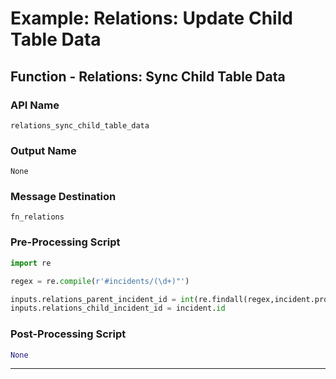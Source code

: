 <!--
    DO NOT MANUALLY EDIT THIS FILE
    THIS FILE IS AUTOMATICALLY GENERATED WITH resilient-sdk codegen
    Generated with resilient-sdk v51.0.0.2.575
-->

# Example: Relations: Update Child Table Data

## Function - Relations: Sync Child Table Data

### API Name
`relations_sync_child_table_data`

### Output Name
`None`

### Message Destination
`fn_relations`

### Pre-Processing Script
```python
import re

regex = re.compile(r'#incidents/(\d+)"')

inputs.relations_parent_incident_id = int(re.findall(regex,incident.properties.relations_parent_id['content'])[0])
inputs.relations_child_incident_id = incident.id

```

### Post-Processing Script
```python
None
```

---

